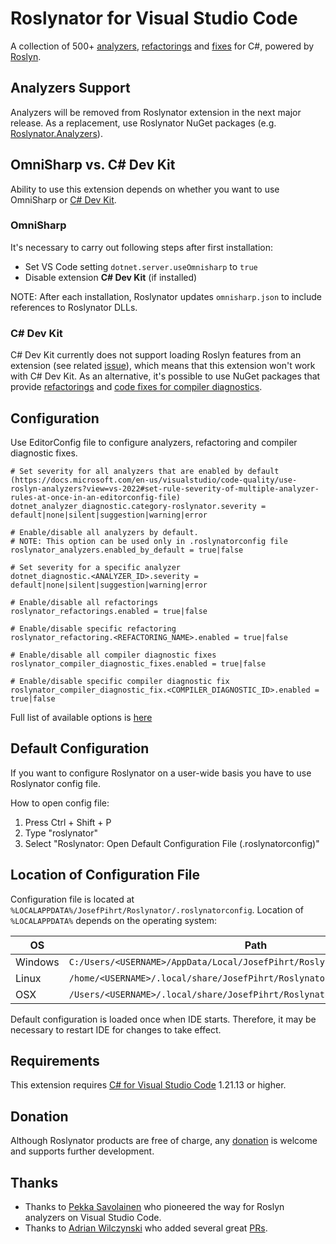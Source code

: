 # Roslynator for Visual Studio Code

A collection of 500+ [analyzers](https://josefpihrt.github.io/docs/roslynator/analyzers), [refactorings](https://josefpihrt.github.io/docs/roslynator/refactorings) and [fixes](https://josefpihrt.github.io/docs/roslynator/fixes) for C#, powered by [Roslyn](https://github.com/dotnet/roslyn).

## Analyzers Support

Analyzers will be removed from Roslynator extension in the next major release.
As a replacement, use Roslynator NuGet packages (e.g. [Roslynator.Analyzers](https://www.nuget.org/packages/roslynator.analyzers)).

## OmniSharp vs. C# Dev Kit

Ability to use this extension depends on whether you want to use OmniSharp or [C# Dev Kit](https://marketplace.visualstudio.com/items?itemName=ms-dotnettools.csdevkit).

### OmniSharp

It's necessary to carry out following steps after first installation:

- Set VS Code setting `dotnet.server.useOmnisharp` to `true`
- Disable extension **C# Dev Kit** (if installed)

NOTE: After each installation, Roslynator updates `omnisharp.json` to include references to Roslynator DLLs.

### C# Dev Kit

C# Dev Kit currently does not support loading Roslyn features from an extension (see related [issue](https://github.com/dotnet/vscode-csharp/issues/6790)), which means that this extension won't work with C# Dev Kit.
As an alternative, it's possible to use NuGet packages that provide [refactorings](https://www.nuget.org/packages/roslynator.refactorings)
 and [code fixes for compiler diagnostics](https://www.nuget.org/packages/roslynator.codefixes).

## Configuration

Use EditorConfig file to configure analyzers, refactoring and compiler diagnostic fixes.

```editorconfig
# Set severity for all analyzers that are enabled by default (https://docs.microsoft.com/en-us/visualstudio/code-quality/use-roslyn-analyzers?view=vs-2022#set-rule-severity-of-multiple-analyzer-rules-at-once-in-an-editorconfig-file)
dotnet_analyzer_diagnostic.category-roslynator.severity = default|none|silent|suggestion|warning|error

# Enable/disable all analyzers by default.
# NOTE: This option can be used only in .roslynatorconfig file
roslynator_analyzers.enabled_by_default = true|false

# Set severity for a specific analyzer
dotnet_diagnostic.<ANALYZER_ID>.severity = default|none|silent|suggestion|warning|error

# Enable/disable all refactorings
roslynator_refactorings.enabled = true|false

# Enable/disable specific refactoring
roslynator_refactoring.<REFACTORING_NAME>.enabled = true|false

# Enable/disable all compiler diagnostic fixes
roslynator_compiler_diagnostic_fixes.enabled = true|false

# Enable/disable specific compiler diagnostic fix
roslynator_compiler_diagnostic_fix.<COMPILER_DIAGNOSTIC_ID>.enabled = true|false
```

Full list of available options is [here](https://josefpihrt.github.io/docs/roslynator/configuration)

## Default Configuration

If you want to configure Roslynator on a user-wide basis you have to use Roslynator config file.

How to open config file:

1) Press Ctrl + Shift + P
2) Type "roslynator"
3) Select "Roslynator: Open Default Configuration File (.roslynatorconfig)"

## Location of Configuration File

Configuration file is located at `%LOCALAPPDATA%/JosefPihrt/Roslynator/.roslynatorconfig`.
Location of `%LOCALAPPDATA%` depends on the operating system:

| OS | Path |
| -------- | ------- |
| Windows | `C:/Users/<USERNAME>/AppData/Local/JosefPihrt/Roslynator/.roslynatorconfig` |
| Linux | `/home/<USERNAME>/.local/share/JosefPihrt/Roslynator/.roslynatorconfig` |
| OSX | `/Users/<USERNAME>/.local/share/JosefPihrt/Roslynator/.roslynatorconfig` |

Default configuration is loaded once when IDE starts. Therefore, it may be necessary to restart IDE for changes to take effect.

## Requirements

This extension requires [C# for Visual Studio Code](https://marketplace.visualstudio.com/items?itemName=ms-dotnettools.csharp) 1.21.13 or higher.

## Donation

Although Roslynator products are free of charge, any [donation](https://www.paypal.com/cgi-bin/webscr?cmd=_s-xclick&hosted_button_id=BX85UA346VTN6) is welcome and supports further development.

## Thanks

* Thanks to [Pekka Savolainen](https://github.com/savpek) who pioneered the way for Roslyn analyzers on Visual Studio Code.
* Thanks to [Adrian Wilczynski](https://github.com/AdrianWilczynski) who added several great [PRs](https://github.com/dotnet/roslynator/pulls?q=author%3AAdrianWilczynski).
